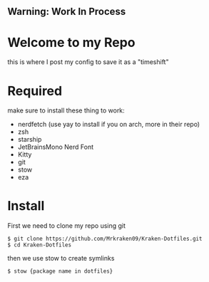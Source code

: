  ## Warning: Work In Process ##
 
 # Welcome to my Repo
 
 this is where I post my config to save it as a "timeshift"
 
 # Required
 
 make sure to install these thing to work:
 - nerdfetch (use yay to install if you on arch, more in their repo)
 - zsh
 - starship
 - JetBrainsMono Nerd Font
 - Kitty
 - git
 - stow
 - eza

 # Install

 First we need to clone my repo using git
 ```
 $ git clone https://github.com/Mrkraken09/Kraken-Dotfiles.git
 $ cd Kraken-Dotfiles
 ```
 then we use stow to create symlinks

 ```
 $ stow {package name in dotfiles}
 ```
